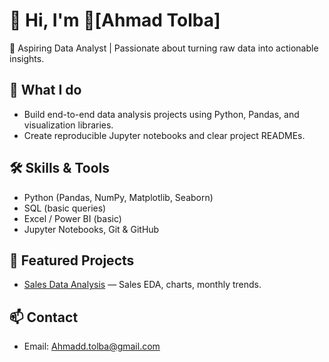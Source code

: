 # 👋 Hi, I'm [ِAhmad Tolba]

🎯 Aspiring Data Analyst | Passionate about turning raw data into actionable insights.

## 🔭 What I do
- Build end-to-end data analysis projects using Python, Pandas, and visualization libraries.
- Create reproducible Jupyter notebooks and clear project READMEs.

## 🛠️ Skills & Tools
- Python (Pandas, NumPy, Matplotlib, Seaborn)
- SQL (basic queries)
- Excel / Power BI (basic)
- Jupyter Notebooks, Git & GitHub

## 📁 Featured Projects
- [Sales Data Analysis](https://github.com/Ahmad-Tolba/Sales-Analysis) — Sales EDA, charts, monthly trends.

## 📫 Contact
- Email: Ahmadd.tolba@gmail.com

